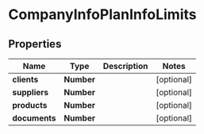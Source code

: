 # CompanyInfoPlanInfoLimits

## Properties

Name | Type | Description | Notes
------------ | ------------- | ------------- | -------------
**clients** | **Number** |  | [optional] 
**suppliers** | **Number** |  | [optional] 
**products** | **Number** |  | [optional] 
**documents** | **Number** |  | [optional] 


